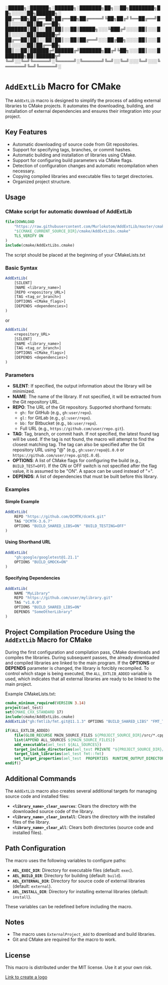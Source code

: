░█████╗░██████╗░██████╗░███████╗██╗░░██╗████████╗██╗░░░░░██╗██████╗░
██╔══██╗██╔══██╗██╔══██╗██╔════╝╚██╗██╔╝╚══██╔══╝██║░░░░░██║██╔══██╗
███████║██║░░██║██║░░██║█████╗░░░╚███╔╝░░░░██║░░░██║░░░░░██║██████╦╝
██╔══██║██║░░██║██║░░██║██╔══╝░░░██╔██╗░░░░██║░░░██║░░░░░██║██╔══██╗
██║░░██║██████╔╝██████╔╝███████╗██╔╝╚██╗░░░██║░░░███████╗██║██████╦╝
╚═╝░░╚═╝╚═════╝░╚═════╝░╚══════╝╚═╝░░╚═╝░░░╚═╝░░░╚══════╝╚═╝╚═════╝░


# `AddExtLib` Macro for CMake

The `AddExtLib` macro is designed to simplify the process of adding external libraries to CMake projects. It automates the downloading, building, and installation of external dependencies and ensures their integration into your project.

## Key Features

- Automatic downloading of source code from Git repositories.
- Support for specifying tags, branches, or commit hashes.
- Automatic building and installation of libraries using CMake.
- Support for configuring build parameters via CMake flags.
- Detection of configuration changes and automatic recompilation when necessary.
- Copying compiled libraries and executable files to target directories.
- Organized project structure.

## Usage

### CMake script for automatic download of AddExtLib

```cmake
file(DOWNLOAD
    "https://raw.githubusercontent.com/Murlokotom/AddExtLib/master/cmake/AddExtLibs.cmake"
    "${CMAKE_CURRENT_SOURCE_DIR}/cmake/AddExtLibs.cmake"
    TLS_VERIFY ON
)
include(cmake/AddExtLibs.cmake)
```
The script should be placed at the beginning of your CMakeLists.txt

### Basic Syntax

```cmake
AddExtLib(
    [SILENT]
    [NAME <library_name>]
    [REPO <repository_URL>]
    [TAG <tag_or_branch>]
    [OPTIONS <CMake_flags>]
    [DEPENDS <dependencies>]
)
```
or
```cmake
AddExtLib(
    <repository_URL>
    [SILENT]
    [NAME <library_name>]
    [TAG <tag_or_branch>]
    [OPTIONS <CMake_flags>]
    [DEPENDS <dependencies>]
)
```

### Parameters

- **SILENT**: If specified, the output information about the library will be minimized.
- **NAME**: The name of the library. If not specified, it will be extracted from the Git repository URL.
- **REPO**: The URL of the Git repository. Supported shorthand formats:
  - `gh:` for GitHub (e.g., `gh:user/repo`).
  - `gl:` for GitLab (e.g., `gl:user/repo`).
  - `bb:` for Bitbucket (e.g., `bb:user/repo`).
  - Full URL (e.g., `https://github.com/user/repo.git`).
- **TAG**: Tag, branch, or commit hash. If not specified, the latest found tag will be used. If the tag is not found, the macro will attempt to find the closest matching tag. The tag can also be specified after the Git repository URL using "@" (e.g., `gh:user/repo@1.0.0` or `https://github.com/user/repo.git@1.0.0`).
- **OPTIONS**: A list of CMake flags for configuring the build (e.g., `BUILD_TEST=OFF`). If the ON or OFF switch is not specified after the flag value, it is assumed to be "ON". A space can be used instead of "=".
- **DEPENDS**: A list of dependencies that must be built before this library.

### Examples

#### Simple Example

```cmake
AddExtLib(
    REPO "https://github.com/DCMTK/dcmtk.git"
    TAG "DCMTK-3.6.7"
    OPTIONS "BUILD_SHARED_LIBS=ON" "BUILD_TESTING=OFF"
)
```

#### Using Shorthand URL

```cmake
AddExtLib(
    "gh:google/googletest@1.21.1"
    OPTIONS "BUILD_GMOCK=ON"
)
```

#### Specifying Dependencies

```cmake
AddExtLib(
    NAME "MyLibrary"
    REPO "https://github.com/user/mylibrary.git"
    TAG "v1.0.0"
    OPTIONS "BUILD_SHARED_LIBS=ON"
    DEPENDS "SomeOtherLibrary"
)
```

## Project Compilation Procedure Using the `AddExtLib` Macro for CMake

During the first configuration and compilation pass, CMake downloads and compiles the libraries. During subsequent passes, the already downloaded and compiled libraries are linked to the main program. If the **OPTIONS** or **DEPENDS** parameter is changed, the library is forcibly recompiled. To control which stage is being executed, the `ALL_EXTLIB_ADDED` variable is used, which indicates that all external libraries are ready to be linked to the main project.

Example CMakeLists.txt:

```cmake
cmake_minimum_required(VERSION 3.14)
project(ael_test)
set(CMAKE_CXX_STANDARD 17)
include(cmake/AddExtLibs.cmake)
AddExtLib("gh:fmtlib/fmt.git@11.1.3" OPTIONS "BUILD_SHARED_LIBS" "FMT_TEST=OFF" SILENT)

if(ALL_EXTLIB_ADDED)
	file(GLOB_RECURSE MAIN_SOURCE_FILES ${PROJECT_SOURCE_DIR}/src/*.cpp)
	list(APPEND ALL_SOURCES ${MAIN_SOURCE_FILES})
	add_executable(ael_test ${ALL_SOURCES})
	target_include_directories(ael_test PRIVATE "${PROJECT_SOURCE_DIR}/src/")
	target_link_libraries(ael_test fmt::fmt)
	set_target_properties(ael_test  PROPERTIES  RUNTIME_OUTPUT_DIRECTORY  ${PROJECT_BINARY_DIR})
endif()
```

## Additional Commands

The `AddExtLib` macro also creates several additional targets for managing source code and installed files:

- **`<library_name>_clear_sources`**: Clears the directory with the downloaded source code of the library.
- **`<library_name>_clear_install`**: Clears the directory with the installed files of the library.
- **`<library_name>_clear_all`**: Clears both directories (source code and installed files).

## Path Configuration

The macro uses the following variables to configure paths:

- **`AEL_EXEC_DIR`**: Directory for executable files (default: `exec`).
- **`AEL_BUILD_DIR`**: Directory for building (default: `build`).
- **`AEL_EXTERNAL_DIR`**: Directory for source code of external libraries (default: `external`).
- **`AEL_INSTALL_DIR`**: Directory for installing external libraries (default: `install`).

These variables can be redefined before including the macro.

## Notes

- The macro uses `ExternalProject_Add` to download and build libraries.
- Git and CMake are required for the macro to work.

## License

This macro is distributed under the MIT license. Use it at your own risk.

[Link to create a logo](https://fsymbols.com/ru/generatory/)

